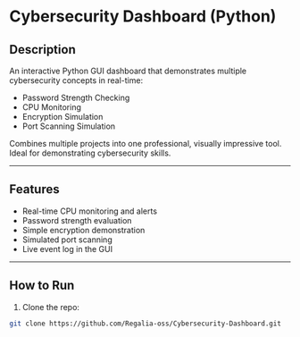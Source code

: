# Cybersecurity Dashboard (Python)

## Description
An interactive Python GUI dashboard that demonstrates multiple cybersecurity concepts in real-time:  
- Password Strength Checking  
- CPU Monitoring  
- Encryption Simulation  
- Port Scanning Simulation  

Combines multiple projects into one professional, visually impressive tool. Ideal for demonstrating cybersecurity skills.

---

## Features
- Real-time CPU monitoring and alerts
- Password strength evaluation
- Simple encryption demonstration
- Simulated port scanning
- Live event log in the GUI

---

## How to Run
1. Clone the repo:
```bash
git clone https://github.com/Regalia-oss/Cybersecurity-Dashboard.git
